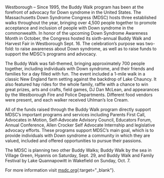 Westborough – Since 1995, the Buddy Walk program has been at the forefront of advocacy for Down syndrome in the United States. The Massachusetts Down Syndrome Congress (MDSC) hosts three established walks throughout the year, bringing over 4,500 people together to promote acceptance and inclusion of people with Down syndrome in the commonwealth. In honor of the upcoming Down Syndrome Awareness Month in October, the Congress hosted its sixth-annual Buddy Walk and Harvest Fair in Westborough Sept. 16. The celebration’s purpose was two-fold: to raise awareness about Down syndrome, as well as to raise funds to support the MDSC’s programs and advocacy.

The Buddy Walk was fall-themed, bringing approximately 700 people together, including individuals with Down syndrome, and their friends and families for a day filled with fun. The event included a 1-mile walk in a classic New England farm setting against the backdrop of Lake Chauncy. It also featured hay rides for the whole family, raffle with a chance to win great prizes, arts and crafts, field games, DJ Dan McLean, and appearances by the Westborough Fire and Police Departments. Different food vendors were present, and each walker received Uhlman’s Ice Cream.

All of the funds raised through the Buddy Walk program directly support MDSC’s important programs and services including Parents First Call, Advocates in Motion, Self-Advocate Advisory Council, Educators Forum, Annual Conference, Allen Crocker Self Advocate Internship and legislative advocacy efforts. These programs support MDSC’s main goal, which is to provide individuals with Down syndrome a community in which they are valued, included and offered opportunities to pursue their passions.

The MDSC is planning two other Buddy Walks; Buddy Walk by the sea in Village Green, Hyannis on Saturday, Sept. 29, and Buddy Walk and Family Festival by Lake Quannapowitt in Wakefield on Sunday, Oct. 7.

For more information visit [msdc.org](http://mdsc.org){:target="_blank"}.
